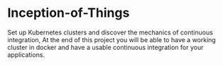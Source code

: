 # Inception-of-Things
Set up Kubernetes clusters and discover the mechanics of continuous integration, At the end of this project you will be able to have a working cluster in docker and have a usable continuous integration for your applications.
